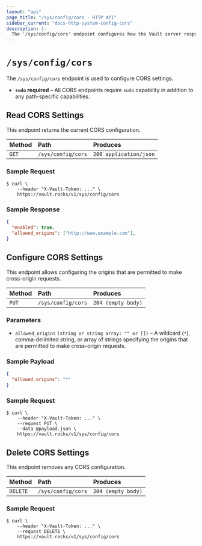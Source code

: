```yaml
---
layout: "api"
page_title: "/sys/config/cors - HTTP API"
sidebar_current: "docs-http-system-config-cors"
description: |-
  The '/sys/config/cors' endpoint configures how the Vault server responds to cross-origin requests.
---
```


# `/sys/config/cors`

The `/sys/config/cors` endpoint is used to configure CORS settings.

- **`sudo` required** – All CORS endpoints require `sudo` capability in
  addition to any path-specific capabilities.

## Read CORS Settings

This endpoint returns the current CORS configuration.

| Method   | Path                         | Produces               |
| :------- | :--------------------------- | :--------------------- |
| `GET`    | `/sys/config/cors` | `200 application/json` |

### Sample Request

```
$ curl \
    --header "X-Vault-Token: ..." \
    https://vault.rocks/v1/sys/config/cors
```

### Sample Response

```json
{
  "enabled": true,
  "allowed_origins": ["http://www.example.com"],
}
```

## Configure CORS Settings

This endpoint allows configuring the origins that are permitted to make
cross-origin requests.

| Method   | Path                         | Produces               |
| :------- | :--------------------------- | :--------------------- |
| `PUT`    | `/sys/config/cors` | `204 (empty body)` |

### Parameters

- `allowed_origins` `(string or string array: "" or [])` – A wildcard (`*`), comma-delimited string, or array of strings specifying the origins that are permitted to make cross-origin requests.

### Sample Payload

```json
{
  "allowed_origins": "*"
}
```

### Sample Request

```
$ curl \
    --header "X-Vault-Token: ..." \
    --request PUT \
    --data @payload.json \
    https://vault.rocks/v1/sys/config/cors
```

## Delete CORS Settings

This endpoint removes any CORS configuration.

| Method   | Path                         | Produces               |
| :------- | :--------------------------- | :--------------------- |
| `DELETE` | `/sys/config/cors` | `204 (empty body)` |

### Sample Request

```
$ curl \
    --header "X-Vault-Token: ..." \
    --request DELETE \
    https://vault.rocks/v1/sys/config/cors
```
